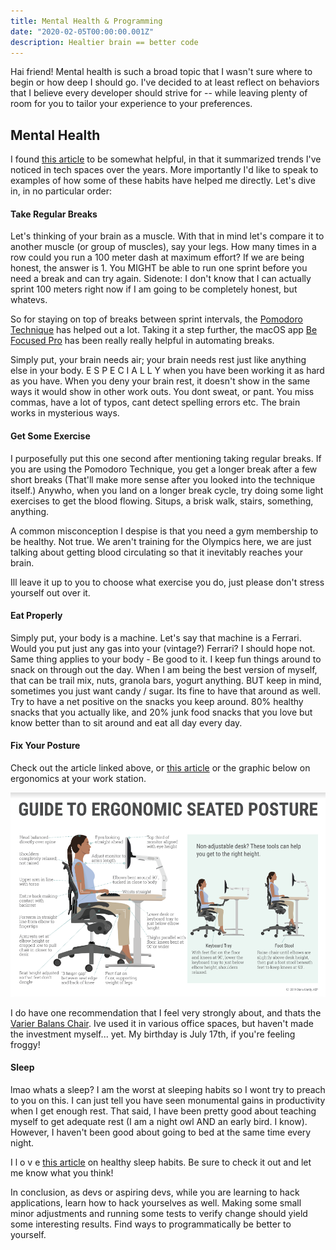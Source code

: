 ```yaml
---
title: Mental Health & Programming
date: "2020-02-05T00:00:00.001Z"
description: Healtier brain == better code
---
```


Hai friend! Mental health is such a broad topic that I wasn't sure where to begin or how deep I should go. I've decided to at least reflect on behaviors that I believe every developer should strive for -- while leaving plenty of room for you to tailor your experience to your preferences.

## Mental Health
I found [this article](https://codinginflow.com/healthy-programmer) to be somewhat helpful, in that it summarized trends I've noticed in tech spaces over the years. More importantly I'd like to speak to examples of how some of these habits have helped me directly. Let's dive in, in no particular order: 

#### Take Regular Breaks
Let's thinking of your brain as a muscle. With that in mind let's compare it to another muscle (or group of muscles), say your legs. How many times in a row could you run a 100 meter dash at maximum effort? If we are being honest, the answer is 1. You MIGHT be able to run one sprint before you need a break and can try again. Sidenote: I don't know that I can actually sprint 100 meters right now if I am going to be completely honest, but whatevs.

So for staying on top of breaks between sprint intervals, the [Pomodoro Technique](https://en.wikipedia.org/wiki/Pomodoro_Technique) has helped out a lot. Taking it a step further, the macOS app [Be Focused Pro](https://itunes.apple.com/us/app/be-focused-pro-focus-timer/id961632517?mt=12) has been really really helpful in automating breaks. 

Simply put, your brain needs air; your brain needs rest just like anything else in your body. E S P E C I A L L Y when you have been working it as hard as you have. When you deny your brain rest, it doesn't show in the same ways it would show in other work outs. You dont sweat, or pant. You miss commas, have a lot of typos, cant detect spelling errors etc. The brain works in mysterious ways.

#### Get Some Exercise
I purposefully put this one second after mentioning taking regular breaks. If you are using the Pomodoro Technique, you get a longer break after a few short breaks (That'll make more sense after you looked into the technique itself.) Anywho, when you land on a longer break cycle, try doing some light exercises to get the blood flowing. Situps, a brisk walk, stairs, something, anything.

A common misconception I despise is that you need a gym membership to be healthy. Not true. We aren't training for the Olympics here, we are just talking about getting blood circulating so that it inevitably reaches your brain. 

Ill leave it up to you to choose what exercise you do, just please don't stress yourself out over it.

#### Eat Properly
Simply put, your body is a machine. Let's say that machine is a Ferrari. Would you put just any gas into your (vintage?) Ferrari? I should hope not. Same thing applies to your body - Be good to it. I keep fun things around to snack on through out the day. When I am being the best version of myself, that can be trail mix, nuts, granola bars, yogurt anything. BUT keep in mind, sometimes you just want candy / sugar. Its fine to have that around as well. Try to have a net positive on the snacks you keep around. 80% healthy snacks that you actually like, and 20% junk food snacks that you love but know better than to sit around and eat all day every day. 

#### Fix Your Posture 
Check out the article linked above, or [this article](https://blog.codinghorror.com/computer-workstation-ergonomics/) or the graphic below on ergonomics at your work station.

![ergonomics](ergonomics.png)

I do have one recommendation that I feel very strongly about, and thats the [Varier Balans Chair](https://www.amazon.com/Varier-Variable-Original-Kneeling-Designed/dp/B071ZM1CKG/ref=sr_1_5?keywords=balans+chair&qid=1580888488&sr=8-5). Ive used it in various office spaces, but haven't made the investment myself... yet.  My birthday is July 17th, if you're feeling froggy!

#### Sleep
lmao whats a sleep? I am the worst at sleeping habits so I wont try to preach to you on this. I can just tell you have seen monumental gains in productivity when I get enough rest. That said, I have been pretty good about teaching myself to get adequate rest (I am a night owl AND an early bird. I know). However, I haven't been good about going to bed at the same time every night. 

I  l o v e  [this article](https://simpleprogrammer.com/good-nights-rest/) on healthy sleep habits. Be sure to check it out and let me know what you think!


In conclusion, as devs or aspiring devs, while you are learning to hack applications, learn how to hack yourselves as well. Making some small minor adjustments and running some tests to verify change should yield some interesting results. Find ways to programmatically be better to yourself. 